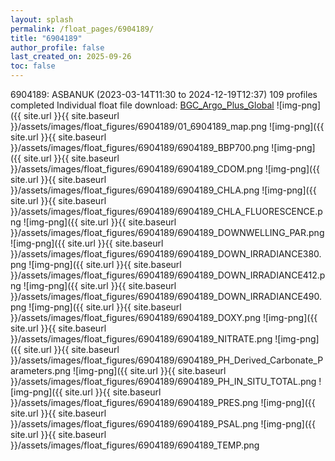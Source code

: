```yaml
---
layout: splash
permalink: /float_pages/6904189/
title: "6904189"
author_profile: false
last_created_on: 2025-09-26
toc: false
---
```

 
6904189: ASBANUK (2023-03-14T11:30 to 2024-12-19T12:37)
109 profiles completed
Individual float file download: [BGC_Argo_Plus_Global](https://ftp.soest.hawaii.edu/bgc_argo_plus/Individual_Floats/outliers_removed/6904189_Sprof_processed.nc)
![img-png]({{ site.url }}{{ site.baseurl }}/assets/images/float_figures/6904189/01_6904189_map.png
![img-png]({{ site.url }}{{ site.baseurl }}/assets/images/float_figures/6904189/6904189_BBP700.png
![img-png]({{ site.url }}{{ site.baseurl }}/assets/images/float_figures/6904189/6904189_CDOM.png
![img-png]({{ site.url }}{{ site.baseurl }}/assets/images/float_figures/6904189/6904189_CHLA.png
![img-png]({{ site.url }}{{ site.baseurl }}/assets/images/float_figures/6904189/6904189_CHLA_FLUORESCENCE.png
![img-png]({{ site.url }}{{ site.baseurl }}/assets/images/float_figures/6904189/6904189_DOWNWELLING_PAR.png
![img-png]({{ site.url }}{{ site.baseurl }}/assets/images/float_figures/6904189/6904189_DOWN_IRRADIANCE380.png
![img-png]({{ site.url }}{{ site.baseurl }}/assets/images/float_figures/6904189/6904189_DOWN_IRRADIANCE412.png
![img-png]({{ site.url }}{{ site.baseurl }}/assets/images/float_figures/6904189/6904189_DOWN_IRRADIANCE490.png
![img-png]({{ site.url }}{{ site.baseurl }}/assets/images/float_figures/6904189/6904189_DOXY.png
![img-png]({{ site.url }}{{ site.baseurl }}/assets/images/float_figures/6904189/6904189_NITRATE.png
![img-png]({{ site.url }}{{ site.baseurl }}/assets/images/float_figures/6904189/6904189_PH_Derived_Carbonate_Parameters.png
![img-png]({{ site.url }}{{ site.baseurl }}/assets/images/float_figures/6904189/6904189_PH_IN_SITU_TOTAL.png
![img-png]({{ site.url }}{{ site.baseurl }}/assets/images/float_figures/6904189/6904189_PRES.png
![img-png]({{ site.url }}{{ site.baseurl }}/assets/images/float_figures/6904189/6904189_PSAL.png
![img-png]({{ site.url }}{{ site.baseurl }}/assets/images/float_figures/6904189/6904189_TEMP.png
